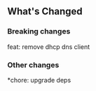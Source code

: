 ## What's Changed

### Breaking changes

feat: remove dhcp dns client

### Other changes

*chore: upgrade deps
